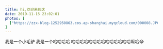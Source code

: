 ```yaml
---
title: hi,欢迎来到这
date: 2019-11-15 23:02:01
photos: [
  ["https://zzx-blog-1252950863.cos.ap-shanghai.myqcloud.com/000008.JPG"]
]
---
```


我是一个小毛驴
我是一个哈哈哈哈
哈哈哈哈哈哈哈哈哈哈哈哈哈哈啊哈😂



